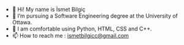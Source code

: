 - 👋 Hi! My name is İsmet Bilgiç
- 👀 I’m pursuing a Software Engineering degree at the University of Ottawa.
- 🌱 I am comfortable using Python, HTML, CSS and C++.
- 📫 How to reach me : ismetbilgicc@gmail.com 
